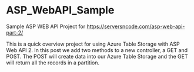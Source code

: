 # ASP_WebAPI_Sample 
Sample ASP WEB API Project for https://serversncode.com/asp-web-api-part-2/

This is a quick overview project for using Azure Table Storage with ASP Web API 2. In this post we add two methods to a new controller, a GET and POST. The POST will create data into our Azure Table Storage and the GET will return all the records in a partition.


